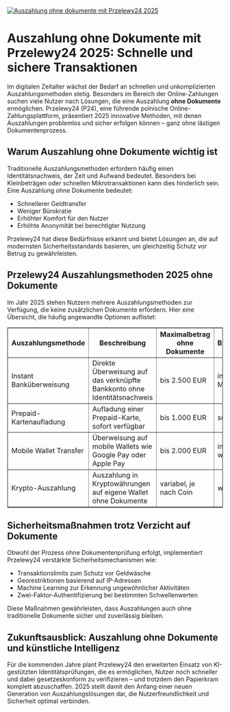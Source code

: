 [![Auszahlung ohne dokumente mit Przelewy24 2025](https://123-caf.pages.dev/gitsignup.png)](https://vrmoo.ru/Bt82HjjY)

<h1>Auszahlung ohne Dokumente mit Przelewy24 2025: Schnelle und sichere Transaktionen</h1>  <p>Im digitalen Zeitalter wächst der Bedarf an schnellen und unkomplizierten Auszahlungsmethoden stetig. Besonders im Bereich der Online-Zahlungen suchen viele Nutzer nach Lösungen, die eine Auszahlung <strong>ohne Dokumente</strong> ermöglichen. Przelewy24 (P24), eine führende polnische Online-Zahlungsplattform, präsentiert 2025 innovative Methoden, mit denen Auszahlungen problemlos und sicher erfolgen können – ganz ohne lästigen Dokumentenprozess.</p>  <h2>Warum Auszahlung ohne Dokumente wichtig ist</h2> <p>Traditionelle Auszahlungsmethoden erfordern häufig einen Identitätsnachweis, der Zeit und Aufwand bedeutet. Besonders bei Kleinbeträgen oder schnellen Mikrotransaktionen kann dies hinderlich sein. Eine Auszahlung ohne Dokumente bedeutet:</p> <ul>   <li>Schnellerer Geldtransfer</li>   <li>Weniger Bürokratie</li>   <li>Erhöhter Komfort für den Nutzer</li>   <li>Erhöhte Anonymität bei berechtigter Nutzung</li> </ul>  <p>Przelewy24 hat diese Bedürfnisse erkannt und bietet Lösungen an, die auf modernsten Sicherheitsstandards basieren, um gleichzeitig Schutz vor Betrug zu gewährleisten.</p>  <h2>Przelewy24 Auszahlungsmethoden 2025 ohne Dokumente</h2> <p>Im Jahr 2025 stehen Nutzern mehrere Auszahlungsmethoden zur Verfügung, die keine zusätzlichen Dokumente erfordern. Hier eine Übersicht, die häufig angewandte Optionen auflistet:</p>  <table border="1" cellpadding="8" cellspacing="0">   <thead>     <tr>       <th>Auszahlungsmethode</th>       <th>Beschreibung</th>       <th>Maximalbetrag ohne Dokumente</th>       <th>Bearbeitungszeit</th>     </tr>   </thead>   <tbody>     <tr>       <td>Instant Banküberweisung</td>       <td>Direkte Überweisung auf das verknüpfte Bankkonto ohne Identitätsnachweis</td>       <td>bis 2.500 EUR</td>       <td>innerhalb von Minuten</td>     </tr>     <tr>       <td>Prepaid-Kartenaufladung</td>       <td>Aufladung einer Prepaid-Karte, sofort verfügbar</td>       <td>bis 1.000 EUR</td>       <td>sofort</td>     </tr>     <tr>       <td>Mobile Wallet Transfer</td>       <td>Überweisung auf mobile Wallets wie Google Pay oder Apple Pay</td>       <td>bis 2.000 EUR</td>       <td>innerhalb weniger Minuten</td>     </tr>     <tr>       <td>Krypto-Auszahlung</td>       <td>Auszahlung in Kryptowährungen auf eigene Wallet ohne Dokumente</td>       <td>variabel, je nach Coin</td>       <td>wenige Minuten</td>     </tr>   </tbody> </table>  <h2>Sicherheitsmaßnahmen trotz Verzicht auf Dokumente</h2> <p>Obwohl der Prozess ohne Dokumentenprüfung erfolgt, implementiert Przelewy24 verstärkte Sicherheitsmechanismen wie:</p> <ul>   <li>Transaktionslimits zum Schutz vor Geldwäsche</li>   <li>Georestriktionen basierend auf IP-Adressen</li>   <li>Machine Learning zur Erkennung ungewöhnlicher Aktivitäten</li>   <li>Zwei-Faktor-Authentifizierung bei bestimmten Schwellenwerten</li> </ul>  <p>Diese Maßnahmen gewährleisten, dass Auszahlungen auch ohne traditionelle Dokumente sicher und zuverlässig bleiben.</p>  <h2>Zukunftsausblick: Auszahlung ohne Dokumente und künstliche Intelligenz</h2> <p>Für die kommenden Jahre plant Przelewy24 den erweiterten Einsatz von KI-gestützten Identitätsprüfungen, die es ermöglichen, Nutzer noch schneller und dabei gesetzeskonform zu verifizieren – und trotzdem den Papierkram komplett abzuschaffen. 2025 stellt damit den Anfang einer neuen Generation von Auszahlungslösungen dar, die Nutzerfreundlichkeit und Sicherheit optimal verbinden.</p>